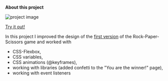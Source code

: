 **About this project**

![project image](./assets/project-image.png)

[Try it out!](https://susi189.github.io/rps-game/src/)

In this project I improved the design of the [first version](https://github.com/susi189/rock-paper-scissors) of the Rock-Paper-Scissors game and worked with

- CSS-Flexbox,
- CSS variables,
- CSS animations (@keyframes),
- working with libraries (added confetti to the "You are the winner!" page),
- working with event listeners
